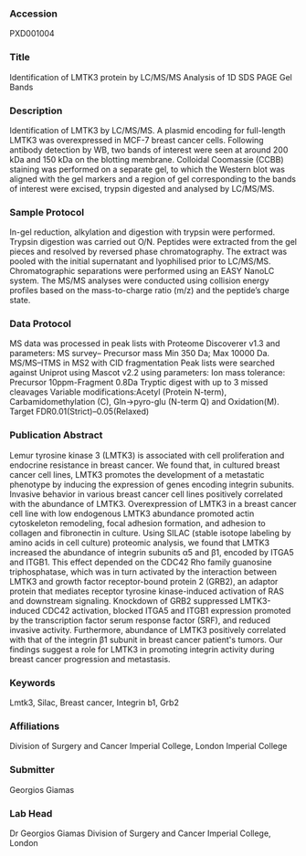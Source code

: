 ### Accession
PXD001004

### Title
Identification of LMTK3 protein by LC/MS/MS Analysis of 1D SDS PAGE Gel Bands

### Description
Identification of LMTK3 by LC/MS/MS. A plasmid encoding for full-length LMTK3 was overexpressed in MCF-7 breast cancer cells. Following antibody detection by WB, two bands of interest were seen at around 200 kDa and 150 kDa on the blotting membrane. Colloidal Coomassie (CCBB) staining was performed on a separate gel, to which the Western blot was aligned with the gel markers and a region of gel corresponding to the bands of interest were excised, trypsin digested and analysed by LC/MS/MS.

### Sample Protocol
In-gel reduction, alkylation and digestion with trypsin were performed. Trypsin digestion was carried out O/N. Peptides were extracted from the gel pieces and resolved by reversed phase chromatography. The extract was pooled with the initial supernatant and lyophilised prior to LC/MS/MS. Chromatographic separations were performed using an EASY NanoLC system. The MS/MS analyses were conducted using collision energy profiles based on the mass-to-charge ratio (m/z) and the peptide’s charge state.

### Data Protocol
MS data was processed in peak lists with Proteome Discoverer v1.3 and parameters:  MS survey– Precursor mass Min 350 Da; Max 10000 Da.  MS/MS–ITMS in MS2 with CID fragmentation Peak lists were searched against Uniprot using Mascot v2.2 using parameters:  Ion mass tolerance: Precursor 10ppm-Fragment 0.8Da Tryptic digest with up to 3 missed cleavages Variable modifications:Acetyl (Protein N-term), Carbamidomethylation (C), Gln->pyro-glu (N-term Q) and Oxidation(M).  Target FDR0.01(Strict)–0.05(Relaxed)

### Publication Abstract
Lemur tyrosine kinase 3 (LMTK3) is associated with cell proliferation and endocrine resistance in breast cancer. We found that, in cultured breast cancer cell lines, LMTK3 promotes the development of a metastatic phenotype by inducing the expression of genes encoding integrin subunits. Invasive behavior in various breast cancer cell lines positively correlated with the abundance of LMTK3. Overexpression of LMTK3 in a breast cancer cell line with low endogenous LMTK3 abundance promoted actin cytoskeleton remodeling, focal adhesion formation, and adhesion to collagen and fibronectin in culture. Using SILAC (stable isotope labeling by amino acids in cell culture) proteomic analysis, we found that LMTK3 increased the abundance of integrin subunits &#x3b1;5 and &#x3b2;1, encoded by ITGA5 and ITGB1. This effect depended on the CDC42 Rho family guanosine triphosphatase, which was in turn activated by the interaction between LMTK3 and growth factor receptor-bound protein 2 (GRB2), an adaptor protein that mediates receptor tyrosine kinase-induced activation of RAS and downstream signaling. Knockdown of GRB2 suppressed LMTK3-induced CDC42 activation, blocked ITGA5 and ITGB1 expression promoted by the transcription factor serum response factor (SRF), and reduced invasive activity. Furthermore, abundance of LMTK3 positively correlated with that of the integrin &#x3b2;1 subunit in breast cancer patient's tumors. Our findings suggest a role for LMTK3 in promoting integrin activity during breast cancer progression and metastasis.

### Keywords
Lmtk3, Silac, Breast cancer, Integrin b1, Grb2

### Affiliations
Division of Surgery and Cancer Imperial College, London
Imperial College

### Submitter
Georgios Giamas

### Lab Head
Dr Georgios Giamas
Division of Surgery and Cancer Imperial College, London


